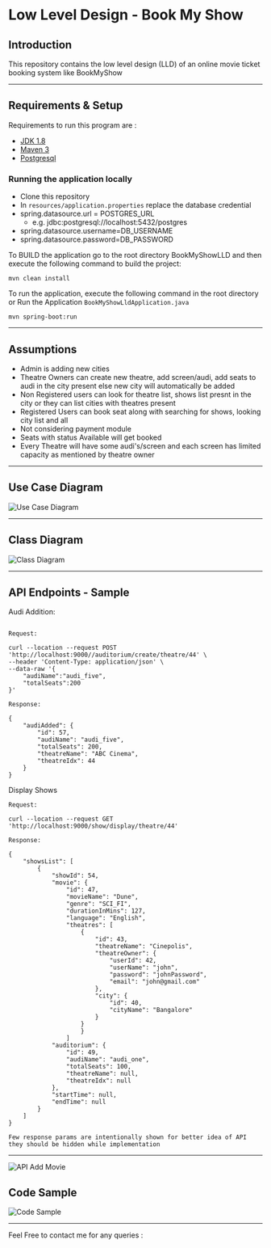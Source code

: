 # Low Level Design - Book My Show 

## Introduction
This repository contains the low level design (LLD) of an online movie ticket booking system like BookMyShow

---

## Requirements & Setup

Requirements to run this program are :

- [JDK 1.8](https://www.oracle.com/java/technologies/downloads/#java8)
- [Maven 3](https://maven.apache.org)
- [Postgresql](https://www.postgresql.org/download/)

### Running the application locally
- Clone this repository
- In `resources/application.properties` replace the database credential 
- spring.datasource.url = POSTGRES_URL
    - e.g. jdbc:postgresql://localhost:5432/postgres
- spring.datasource.username=DB_USERNAME
- spring.datasource.password=DB_PASSWORD


To BUILD the application go to the root directory BookMyShowLLD and then execute the following command to build the project:
```
mvn clean install
```

To run the application, execute the following command in the root directory or Run the Application `BookMyShowLldApplication.java`
```shell
mvn spring-boot:run
```
---

## Assumptions
- Admin is adding new cities 
- Theatre Owners can create new theatre, add screen/audi, add seats to audi in the city present else new city will automatically be added
- Non Registered users can look for theatre list, shows list presnt in the city or they can list cities with theatres present
- Registered Users can book seat along with searching for shows, looking city list and all
- Not considering payment module
- Seats with status Available will get booked
- Every Theatre will have some audi's/screen and each screen has limited capacity as mentioned by theatre owner

---

## Use Case Diagram
![Use Case Diagram](ScreenShot/usecase.png)

---

## Class Diagram
![Class Diagram](ScreenShot/class.png)

---
## API Endpoints - Sample
Audi Addition:
```

Request: 

curl --location --request POST 'http://localhost:9000//auditorium/create/theatre/44' \
--header 'Content-Type: application/json' \
--data-raw '{
    "audiName":"audi_five",
    "totalSeats":200
}'

Response:

{
    "audiAdded": {
        "id": 57,
        "audiName": "audi_five",
        "totalSeats": 200,
        "theatreName": "ABC Cinema",
        "theatreIdx": 44
    }
}

```

Display Shows
```
Request:

curl --location --request GET 'http://localhost:9000/show/display/theatre/44'

Response:

{
    "showsList": [
        {
            "showId": 54,
            "movie": {
                "id": 47,
                "movieName": "Dune",
                "genre": "SCI_FI",
                "durationInMins": 127,
                "language": "English",
                "theatres": [
                    {
                        "id": 43,
                        "theatreName": "Cinepolis",
                        "theatreOwner": {
                            "userId": 42,
                            "userName": "john",
                            "password": "johnPassword",
                            "email": "john@gmail.com"
                        },
                        "city": {
                            "id": 40,
                            "cityName": "Bangalore"
                        }
                    }
                    }
                ]
            "auditorium": {
                "id": 49,
                "audiName": "audi_one",
                "totalSeats": 100,
                "theatreName": null,
                "theatreIdx": null
            },
            "startTime": null,
            "endTime": null
        }
    ]
}

Few response params are intentionally shown for better idea of API they should be hidden while implementation
```
---

![API Add Movie](ScreenShot/movie-add.png)

## Code Sample
![Code Sample](ScreenShot/sample-code.png)

---

Feel Free to contact me for any queries : 
